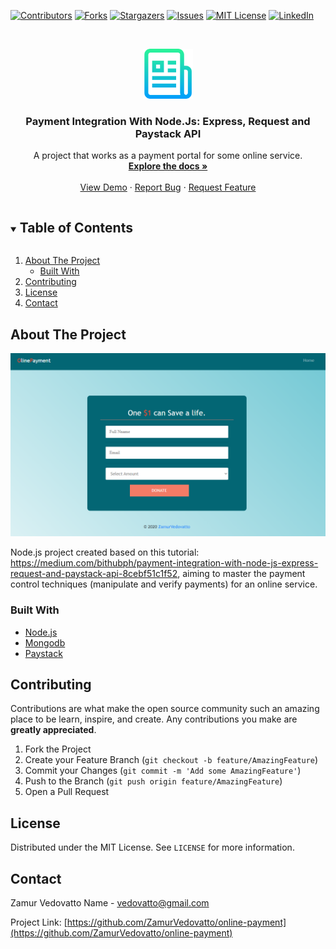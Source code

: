 [![Contributors][contributors-shield]][contributors-url]
[![Forks][forks-shield]][forks-url]
[![Stargazers][stars-shield]][stars-url]
[![Issues][issues-shield]][issues-url]
[![MIT License][license-shield]][license-url]
[![LinkedIn][linkedin-shield]][linkedin-url]



<!-- PROJECT LOGO -->
<br />
<p align="center">
  <a href="https://github.com/ZamurVedovatto/online-payment">
    <img src="images/logo.png" alt="Logo" width="80" height="80">
  </a>

  <h3 align="center">Payment Integration With Node.Js: Express, Request and Paystack API</h3>

  <p align="center">
    A project that works as a payment portal for some online service.
    <br />
    <a href="https://github.com/ZamurVedovatto/online-payment"><strong>Explore the docs »</strong></a>
    <br />
    <br />
    <a href="https://zpayment-integration.herokuapp.com/">View Demo</a>
    ·
    <a href="https://github.com/ZamurVedovatto/online-payment/issues">Report Bug</a>
    ·
    <a href="https://github.com/ZamurVedovatto/online-payment/issues">Request Feature</a>
  </p>
</p>



<!-- TABLE OF CONTENTS -->
<details open="open">
  <summary><h2 style="display: inline-block">Table of Contents</h2></summary>
  <ol>
    <li>
      <a href="#about-the-project">About The Project</a>
      <ul>
        <li><a href="#built-with">Built With</a></li>
      </ul>
    </li>
    <li><a href="#contributing">Contributing</a></li>
    <li><a href="#license">License</a></li>
    <li><a href="#contact">Contact</a></li>
  </ol>
</details>



<!-- ABOUT THE PROJECT -->
## About The Project

[![Product Name Screen Shot][product-screenshot]](https://zpayment-integration.herokuapp.com/)

Node.js project created based on this tutorial: https://medium.com/bithubph/payment-integration-with-node-js-express-request-and-paystack-api-8cebf51c1f52, aiming to master the payment control techniques (manipulate and verify payments) for an online service.

### Built With

* [Node.js]()
* [Mongodb]()
* [Paystack](https://dashboard.paystack.com/#/get-started)



<!-- CONTRIBUTING -->
## Contributing

Contributions are what make the open source community such an amazing place to be learn, inspire, and create. Any contributions you make are **greatly appreciated**.

1. Fork the Project
2. Create your Feature Branch (`git checkout -b feature/AmazingFeature`)
3. Commit your Changes (`git commit -m 'Add some AmazingFeature'`)
4. Push to the Branch (`git push origin feature/AmazingFeature`)
5. Open a Pull Request



<!-- LICENSE -->
## License

Distributed under the MIT License. See `LICENSE` for more information.



<!-- CONTACT -->
## Contact

Zamur Vedovatto Name - vedovatto@gmail.com

Project Link: [https://github.com/ZamurVedovatto/online-payment](https://github.com/ZamurVedovatto/online-payment)




<!-- MARKDOWN LINKS & IMAGES -->
<!-- https://www.markdownguide.org/basic-syntax/#reference-style-links -->
[contributors-shield]: https://img.shields.io/github/contributors/ZamurVedovatto/repo.svg?style=for-the-badge
[contributors-url]: https://github.com/ZamurVedovatto/repo/graphs/contributors
[forks-shield]: https://img.shields.io/github/forks/ZamurVedovatto/repo.svg?style=for-the-badge
[forks-url]: https://github.com/ZamurVedovatto/repo/network/members
[stars-shield]: https://img.shields.io/github/stars/ZamurVedovatto/repo.svg?style=for-the-badge
[stars-url]: https://github.com/ZamurVedovatto/repo/stargazers
[issues-shield]: https://img.shields.io/github/issues/ZamurVedovatto/repo.svg?style=for-the-badge
[issues-url]: https://github.com/ZamurVedovatto/repo/issues
[license-shield]: https://img.shields.io/github/license/ZamurVedovatto/repo.svg?style=for-the-badge
[license-url]: https://github.com/ZamurVedovatto/repo/blob/master/LICENSE.txt
[linkedin-shield]: https://img.shields.io/badge/-LinkedIn-black.svg?style=for-the-badge&logo=linkedin&colorB=555
[linkedin-url]: https://www.linkedin.com/in/zamur/
[product-screenshot]: images/screenshot.png